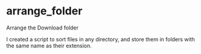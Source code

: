 # arrange_folder
Arrange the Download folder


I created a script to sort files in any directory, and store them in folders with the same name as their extension.

